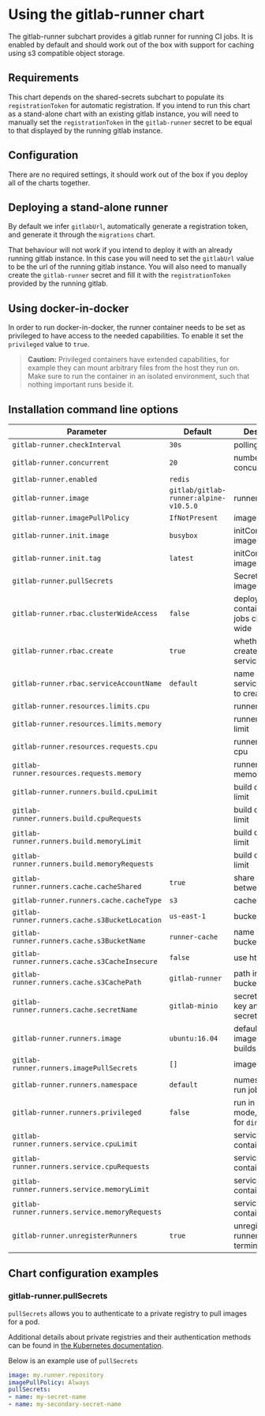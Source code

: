 # Using the gitlab-runner chart

The gitlab-runner subchart provides a gitlab runner for running CI jobs. It is enabled
by default and should work out of the box with support for caching using s3 compatible
object storage.

## Requirements

This chart depends on the shared-secrets subchart to populate its `registrationToken`
for automatic registration. If you intend to run this chart as a stand-alone chart
with an existing gitlab instance, you will need to manually set the `registrationToken`
in the `gitlab-runner` secret to be equal to that displayed by the running gitlab instance.

## Configuration

There are no required settings, it should work out of the box if you deploy all of
the charts together.

## Deploying a stand-alone runner

By default we infer `gitlabUrl`, automatically generate a registration token, and
generate it through the `migrations` chart.

That behaviour will not work if you intend to deploy it with an already running gitlab
instance. In this case you will need to set the `gitlabUrl` value to be the url of
the running gitlab instance. You will also need to manually create the `gitlab-runner`
secret and fill it with the `registrationToken` provided by the running gitlab.

## Using docker-in-docker

In order to run docker-in-docker, the runner container needs to be set as privileged
to have access to the needed capabilities. To enable it set the `privileged` value to `true`.

> **Caution:** Privileged containers have extended capabilities, for example they
  can mount arbitrary files from the host they run on. Make sure to run the container
  in an isolated environment, such that nothing important runs beside it.

## Installation command line options

| Parameter                                      | Default         | Description                                |
| ---------------------------------------------- | --------------- | ------------------------------------------ |
| `gitlab-runner.checkInterval`                  | `30s`           | polling interval                           |
| `gitlab-runner.concurrent`                     | `20`            | number of concurrent jobs                  |
| `gitlab-runner.enabled`                        | `redis`         |                                            |
| `gitlab-runner.image`                          | `gitlab/gitlab-runner:alpine-v10.5.0` | runner image         |
| `gitlab-runner.imagePullPolicy`                | `IfNotPresent`  | image pull policy                          |
| `gitlab-runner.init.image`                     | `busybox`       | initContainer image                        |
| `gitlab-runner.init.tag`                       | `latest`        | initContainer image tag                    |
| `gitlab-runner.pullSecrets`                    |                 | Secrets for the image repository           |
| `gitlab-runner.rbac.clusterWideAccess`         | `false`         | deploy containers of jobs cluster-wide     |
| `gitlab-runner.rbac.create`                    | `true`          | whether to create rbac service account     |
| `gitlab-runner.rbac.serviceAccountName`        | `default`       | name of the rbac service account to create |
| `gitlab-runner.resources.limits.cpu`           |                 | runner cpu limit                           |
| `gitlab-runner.resources.limits.memory`        |                 | runner memory limit                        |
| `gitlab-runner.resources.requests.cpu`         |                 | runner requested cpu                       |
| `gitlab-runner.resources.requests.memory`      |                 | runner requested memory                    |
| `gitlab-runner.runners.build.cpuLimit`         |                 | build container limit                      |
| `gitlab-runner.runners.build.cpuRequests`      |                 | build container limit                      |
| `gitlab-runner.runners.build.memoryLimit`      |                 | build container limit                      |
| `gitlab-runner.runners.build.memoryRequests`   |                 | build container limit                      |
| `gitlab-runner.runners.cache.cacheShared`      | `true`          | share the cache between runners            |
| `gitlab-runner.runners.cache.cacheType`        | `s3`            | cache type                                 |
| `gitlab-runner.runners.cache.s3BucketLocation` | `us-east-1`     | bucket region                              |
| `gitlab-runner.runners.cache.s3BucketName`     | `runner-cache`  | name of the bucket                         |
| `gitlab-runner.runners.cache.s3CacheInsecure`  | `false`         | use http                                   |
| `gitlab-runner.runners.cache.s3CachePath`      | `gitlab-runner` | path in the bucket                         |
| `gitlab-runner.runners.cache.secretName`       | `gitlab-minio`  | secret to access key and secretkey from    |
| `gitlab-runner.runners.image`                  | `ubuntu:16.04`  | default container image to use in builds   |
| `gitlab-runner.runners.imagePullSecrets`       | `[]`            | imagePullSecrets                           |
| `gitlab-runner.runners.namespace`              | `default`       | numespace to run jobs in                   |
| `gitlab-runner.runners.privileged`             | `false`         | run in privileged mode, needed for `dind`  |
| `gitlab-runner.runners.service.cpuLimit`       |                 | service container limit                    |
| `gitlab-runner.runners.service.cpuRequests`    |                 | service container limit                    |
| `gitlab-runner.runners.service.memoryLimit`    |                 | service container limit                    |
| `gitlab-runner.runners.service.memoryRequests` |                 | service container limit                    |
| `gitlab-runner.unregisterRunners`              | `true`          | unregister all runners before termination  |

## Chart configuration examples

### gitlab-runner.pullSecrets

`pullSecrets` allows you to authenticate to a private registry to pull images for a pod.

Additional details about private registries and their authentication methods can be
found in [the Kubernetes documentation](https://kubernetes.io/docs/concepts/containers/images/#specifying-imagepullsecrets-on-a-pod).

Below is an example use of `pullSecrets`

```YAML
image: my.runner.repository
imagePullPolicy: Always
pullSecrets:
- name: my-secret-name
- name: my-secondary-secret-name
```
